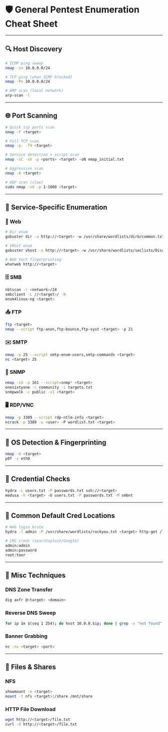 # 🛡️ General Pentest Enumeration Cheat Sheet

---

## 🔍 Host Discovery

```bash
# ICMP ping sweep
nmap -sn 10.0.0.0/24

# TCP ping (when ICMP blocked)
nmap -Pn 10.0.0.0/24

# ARP scan (local network)
arp-scan -l
```

---

## 🌐 Port Scanning

```bash
# Quick top ports scan
nmap -F <target>

# Full TCP scan
nmap -p- -T4 <target>

# Service detection + script scan
nmap -sC -sV -p <ports> <target> -oN nmap_initial.txt

# Aggressive scan
nmap -A <target>

# UDP scan (slow)
sudo nmap -sU -p 1-1000 <target>
```

---

## 🧠 Service-Specific Enumeration

### 🔗 Web

```bash
# Dir enum
gobuster dir -u http://<target> -w /usr/share/wordlists/dirb/common.txt

# VHost enum
gobuster vhost -u http://<target> -w /usr/share/wordlists/seclists/Discovery/DNS/subdomains-top1million-5000.txt --append-domain

# Web tech fingerprinting
whatweb http://<target>
```

### 🗄 SMB

```bash
nbtscan -r <network>/24
smbclient -L //<target>/ -N
enum4linux-ng <target>
```

### 📤 FTP

```bash
ftp <target>
nmap --script ftp-anon,ftp-bounce,ftp-syst <target> -p 21
```

### ✉️ SMTP

```bash
nmap -p 25 --script smtp-enum-users,smtp-commands <target>
nc <target> 25
```

### 📡 SNMP

```bash
nmap -sU -p 161 --script=snmp* <target>
onesixtyone -c community -i targets.txt
snmpwalk -c public -v1 <target>
```

### 🖥 RDP/VNC

```bash
nmap -p 3389 --script rdp-ntlm-info <target>
ncrack -p 3389 -u <user> -P wordlist.txt <target>
```

---

## 🧰 OS Detection & Fingerprinting

```bash
nmap -O <target>
p0f -i eth0
```

---

## 🔑 Credential Checks

```bash
hydra -L users.txt -P passwords.txt ssh://<target>
medusa -h <target> -U users.txt -P passwords.txt -M smbnt
```

---

## 🛒 Common Default Cred Locations

```bash
# Web login brute
hydra -l admin -P /usr/share/wordlists/rockyou.txt <target> http-get /login.php

# CMS creds (searchsploit/Google)
admin:admin
admin:password
root:toor
```

---

## 🧪 Misc Techniques

### DNS Zone Transfer

```bash
dig axfr @<target> <domain>
```

### Reverse DNS Sweep

```bash
for ip in $(seq 1 254); do host 10.0.0.$ip; done | grep -v "not found"
```

### Banner Grabbing

```bash
nc -nv <target> <port>
```

---

## 📁 Files & Shares

### NFS

```bash
showmount -e <target>
mount -t nfs <target>:/share /mnt/share
```

### HTTP File Download

```bash
wget http://<target>/file.txt
curl -O http://<target>/file.txt
```